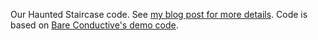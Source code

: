 Our Haunted Staircase code.  See
[my blog post for more details](http://jack-kelly.com/making_a_haunted_staircase_for_halloween_using_a_touch_board).
Code is based on [Bare Conductive's demo code](https://github.com/BareConductive/generic-usb-midi-interface).
